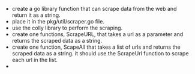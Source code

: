 - create a go library function that can scrape data from the web and return it as a string.
- place it in the pkg/util/scraper.go file.
- use the colly library to perform the scraping.
- create one functions, ScrapeURL, that takes a url as a parameter and returns the scraped data as a string.
- create one function, ScapeAll that takes a list of urls and returns the scraped data as a string. it should use the ScrapeUrl function to scrape each url in the list.
-
